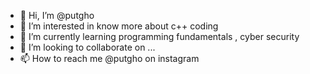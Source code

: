 - 👋 Hi, I’m @putgho
- 👀 I’m interested in know more about c++ coding
- 🌱 I’m currently learning programming fundamentals , cyber security
- 💞️ I’m looking to collaborate on ...
- 📫 How to reach me @putgho on instagram


<!---
putgho/putgho is a ✨ special ✨ repository because its `README.md` (this file) appears on your GitHub profile.
You can click the Preview link to take a look at your changes.
--->
